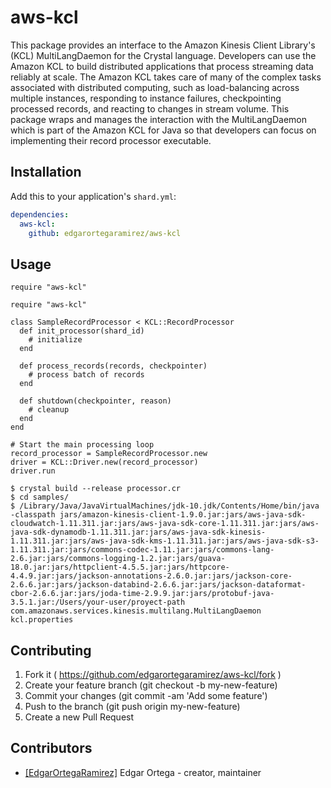 # aws-kcl

This package provides an interface to the Amazon Kinesis Client Library's (KCL)
MultiLangDaemon for the Crystal language. Developers can use the Amazon KCL to
build distributed applications that process streaming data reliably at scale.
The Amazon KCL takes care of many of the complex tasks associated with
distributed computing, such as load-balancing across multiple instances,
responding to instance failures, checkpointing processed records, and reacting
to changes in stream volume. This package wraps and manages the interaction
with the MultiLangDaemon which is part of the Amazon KCL for Java so that
developers can focus on implementing their record processor executable.

## Installation

Add this to your application's `shard.yml`:

```yaml
dependencies:
  aws-kcl:
    github: edgarortegaramirez/aws-kcl
```

## Usage

```crystal
require "aws-kcl"
```

```crystal
require "aws-kcl"

class SampleRecordProcessor < KCL::RecordProcessor
  def init_processor(shard_id)
    # initialize
  end

  def process_records(records, checkpointer)
    # process batch of records
  end

  def shutdown(checkpointer, reason)
    # cleanup
  end
end

# Start the main processing loop
record_processor = SampleRecordProcessor.new
driver = KCL::Driver.new(record_processor)
driver.run
```

```
$ crystal build --release processor.cr
$ cd samples/
$ /Library/Java/JavaVirtualMachines/jdk-10.jdk/Contents/Home/bin/java -classpath jars/amazon-kinesis-client-1.9.0.jar:jars/aws-java-sdk-cloudwatch-1.11.311.jar:jars/aws-java-sdk-core-1.11.311.jar:jars/aws-java-sdk-dynamodb-1.11.311.jar:jars/aws-java-sdk-kinesis-1.11.311.jar:jars/aws-java-sdk-kms-1.11.311.jar:jars/aws-java-sdk-s3-1.11.311.jar:jars/commons-codec-1.11.jar:jars/commons-lang-2.6.jar:jars/commons-logging-1.2.jar:jars/guava-18.0.jar:jars/httpclient-4.5.5.jar:jars/httpcore-4.4.9.jar:jars/jackson-annotations-2.6.0.jar:jars/jackson-core-2.6.6.jar:jars/jackson-databind-2.6.6.jar:jars/jackson-dataformat-cbor-2.6.6.jar:jars/joda-time-2.9.9.jar:jars/protobuf-java-3.5.1.jar:/Users/your-user/proyect-path com.amazonaws.services.kinesis.multilang.MultiLangDaemon kcl.properties
```

## Contributing

1. Fork it ( https://github.com/edgarortegaramirez/aws-kcl/fork )
2. Create your feature branch (git checkout -b my-new-feature)
3. Commit your changes (git commit -am 'Add some feature')
4. Push to the branch (git push origin my-new-feature)
5. Create a new Pull Request

## Contributors

- [[EdgarOrtegaRamirez]](https://github.com/EdgarOrtegaRamirez) Edgar Ortega - creator, maintainer
